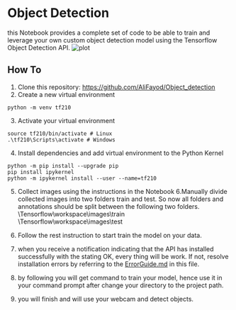 # Object Detection

this Notebook provides a complete set of code to be able to train and leverage your own custom object detection model using the Tensorflow Object Detection API.
![plot](https://www.dropbox.com/s/7wa45sm2zt4ny53/Screenshot_20230109_205046.jpg?dl=0)


## How To

1. Clone this repository: https://github.com/AliFayod/Object_detection
2. Create a new virtual environment
```
python -m venv tf210
```

3. Activate your virtual environment
```
source tf210/bin/activate # Linux
.\tf210\Scripts\activate # Windows
```
4. Install dependencies and add virtual environment to the Python Kernel
```
python -m pip install --upgrade pip
pip install ipykernel
python -m ipykernel install --user --name=tf210
```
5. Collect images using the instructions in the Notebook
6.Manually divide collected images into two folders train and test. So now all folders and annotations should be split between the following two folders.
\Tensorflow\workspace\images\train
\Tensorflow\workspace\images\test

7. Follow the rest instruction to start train the model on your data.

8. when you receive a notification indicating that the API has installed successfully with the stating OK, every thing will be work.
If not, resolve installation errors by referring to the [ErrorGuide.md](https://github.com/AliFayod/Object_detection/blob/master/ErrorGuide.md) in this file.

9. by following you will get command to train your model, hence use it in your command prompt after change your directory to the project path.

10. you will finish and will use your webcam and detect objects.
